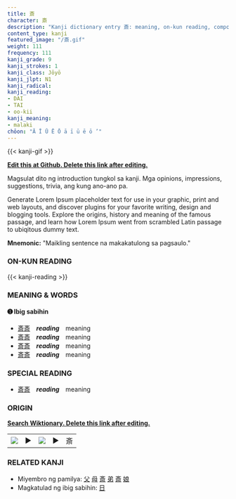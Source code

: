 ```yaml
---
title: 斎
character: 斎
description: "Kanji dictionary entry 斎: meaning, on-kun reading, compounds, origin, related kanji"
content_type: kanji
featured_image: "/斎.gif"
weight: 111
frequency: 111
kanji_grade: 9
kanji_strokes: 1
kanji_class: Jōyō
kanji_jlpt: N1
kanji_radical: 
kanji_reading: 
- DAI
- TAI
- oo-kii
kanji_meaning:
- malaki
chōon: "Ā Ī Ū Ē Ō ā ī ū ē ō ’"
---
```

[//]: # (Don't edit the line below. Kanji animated GIF code is automatically generated.)
{{< kanji-gif >}}

[//]: # (Edit below this line.)

**[Edit this at Github. Delete this link after editing.](https://github.com/tim0g/tim/tree/main/content/kanji/斎/index.md)**

Magsulat dito ng introduction tungkol sa kanji. Mga opinions, impressions, suggestions, trivia, ang kung ano-ano pa.

Generate Lorem Ipsum placeholder text for use in your graphic, print and web layouts, and discover plugins for your favorite writing, design and blogging tools. Explore the origins, history and meaning of the famous passage, and learn how Lorem Ipsum went from scrambled Latin passage to ubiqitous dummy text.
 
**Mnemonic:** "Maikling sentence na makakatulong sa pagsaulo."

### ON-KUN READING

[//]: # (Don't edit the line below. ON-KUN READING code is automatically generated.)
{{< kanji-reading >}}

### MEANING & WORDS

#### ➊ **Ibig sabihin**
  - [斎](../斎)[斎](../斎)　***reading***　meaning
  - [斎](../斎)[斎](../斎)　***reading***　meaning
  - [斎](../斎)[斎](../斎)　***reading***　meaning
  - [斎](../斎)[斎](../斎)　***reading***　meaning

### SPECIAL READING
  - [斎](../斎)[斎](../斎)　***reading***　meaning

### ORIGIN

**[Search Wiktionary. Delete this link after editing.](https://wiktionary.org/wiki/斎)**
<table class="kanji-table"><tr><td>
<img src="60px-斎-bronze.svg.png">
</td><td>▶</td><td>
<img src="60px-斎-oracle.svg.png">
</td><td>▶</td>
<td class="kanji-origin">斎</td>
</tr></table>

### RELATED KANJI
- Miyembro ng pamilya: [父](../父) [母](../母) [斎](../斎) [弟](../弟) [斎](../斎) [娘](../娘)
- Magkatulad ng ibig sabihin: [日](../日)
